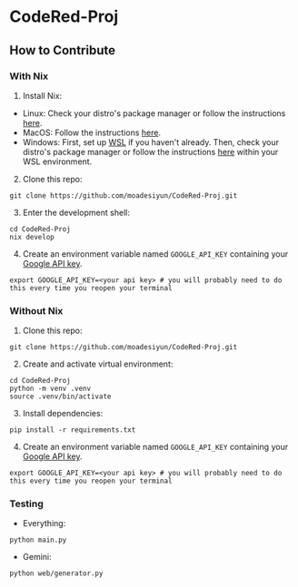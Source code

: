 # CodeRed-Proj

## How to Contribute

### With Nix

1. Install Nix:
- Linux: Check your distro's package manager or follow the instructions [here](https://nixos.org/download.html#nix-install-linux).
- MacOS: Follow the instructions [here](https://nixos.org/download.html#nix-install-macos).
- Windows: First, set up [WSL](https://learn.microsoft.com/en-us/windows/wsl/install) if you haven't already. Then, check your distro's package manager or follow the instructions [here](https://nixos.org/download.html#nix-install-windows) within your WSL environment.

2. Clone this repo:
```shell
git clone https://github.com/moadesiyun/CodeRed-Proj.git
```

3. Enter the development shell:
```shell
cd CodeRed-Proj
nix develop
```

4. Create an environment variable named `GOOGLE_API_KEY` containing your [Google API key](https://makersuite.google.com/app/apikey).
```shell
export GOOGLE_API_KEY=<your api key> # you will probably need to do this every time you reopen your terminal
```

### Without Nix
1. Clone this repo:
```shell
git clone https://github.com/moadesiyun/CodeRed-Proj.git
```

2. Create and activate virtual environment:
```
cd CodeRed-Proj
python -m venv .venv
source .venv/bin/activate
```

3. Install dependencies:
```shell
pip install -r requirements.txt
```

4. Create an environment variable named `GOOGLE_API_KEY` containing your [Google API key](https://makersuite.google.com/app/apikey).
```shell
export GOOGLE_API_KEY=<your api key> # you will probably need to do this every time you reopen your terminal
```

### Testing

- Everything:
```shell
python main.py
```

- Gemini:
```shell
python web/generator.py
```
